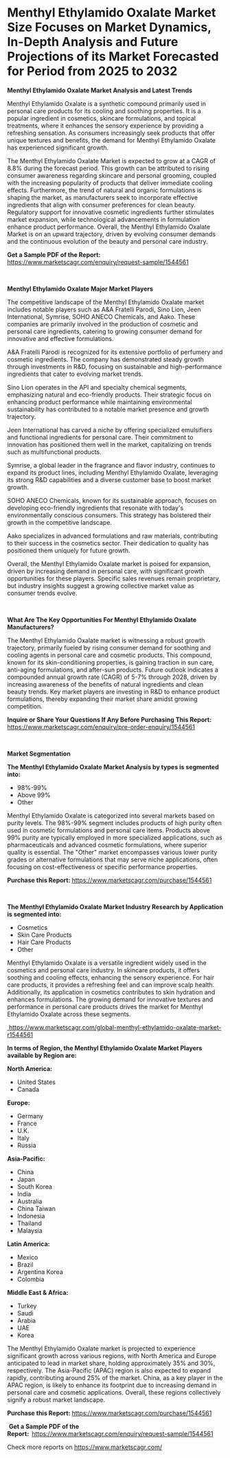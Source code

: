 <p><h1>Menthyl Ethylamido Oxalate Market Size Focuses on Market Dynamics, In-Depth Analysis and Future Projections of its Market Forecasted for Period from 2025 to 2032</h1></p><p><strong>Menthyl Ethylamido Oxalate Market Analysis and Latest Trends</strong></p>
<p><p>Menthyl Ethylamido Oxalate is a synthetic compound primarily used in personal care products for its cooling and soothing properties. It is a popular ingredient in cosmetics, skincare formulations, and topical treatments, where it enhances the sensory experience by providing a refreshing sensation. As consumers increasingly seek products that offer unique textures and benefits, the demand for Menthyl Ethylamido Oxalate has experienced significant growth.</p><p>The Menthyl Ethylamido Oxalate Market is expected to grow at a CAGR of 8.8% during the forecast period. This growth can be attributed to rising consumer awareness regarding skincare and personal grooming, coupled with the increasing popularity of products that deliver immediate cooling effects. Furthermore, the trend of natural and organic formulations is shaping the market, as manufacturers seek to incorporate effective ingredients that align with consumer preferences for clean beauty. Regulatory support for innovative cosmetic ingredients further stimulates market expansion, while technological advancements in formulation enhance product performance. Overall, the Menthyl Ethylamido Oxalate Market is on an upward trajectory, driven by evolving consumer demands and the continuous evolution of the beauty and personal care industry.</p></p>
<p><strong>Get a Sample PDF of the Report:&nbsp;</strong> <a href="https://www.marketscagr.com/enquiry/request-sample/1544561?utm_campaign=2110&utm_medium=2&utm_source=Github&utm_content=ia&utm_term=31032025&utm_id=menthyl-ethylamido-oxalate">https://www.marketscagr.com/enquiry/request-sample/1544561</a></p>
<p>&nbsp;</p>
<p><strong>Menthyl Ethylamido Oxalate Major Market Players</strong></p>
<p><p>The competitive landscape of the Menthyl Ethylamido Oxalate market includes notable players such as A&A Fratelli Parodi, Sino Lion, Jeen International, Symrise, SOHO ANECO Chemicals, and Aako. These companies are primarily involved in the production of cosmetic and personal care ingredients, catering to growing consumer demand for innovative and effective formulations.</p><p>A&A Fratelli Parodi is recognized for its extensive portfolio of perfumery and cosmetic ingredients. The company has demonstrated steady growth through investments in R&D, focusing on sustainable and high-performance ingredients that cater to evolving market trends.</p><p>Sino Lion operates in the API and specialty chemical segments, emphasizing natural and eco-friendly products. Their strategic focus on enhancing product performance while maintaining environmental sustainability has contributed to a notable market presence and growth trajectory.</p><p>Jeen International has carved a niche by offering specialized emulsifiers and functional ingredients for personal care. Their commitment to innovation has positioned them well in the market, capitalizing on trends such as multifunctional products.</p><p>Symrise, a global leader in the fragrance and flavor industry, continues to expand its product lines, including Menthyl Ethylamido Oxalate, leveraging its strong R&D capabilities and a diverse customer base to boost market growth.</p><p>SOHO ANECO Chemicals, known for its sustainable approach, focuses on developing eco-friendly ingredients that resonate with today's environmentally conscious consumers. This strategy has bolstered their growth in the competitive landscape.</p><p>Aako specializes in advanced formulations and raw materials, contributing to their success in the cosmetics sector. Their dedication to quality has positioned them uniquely for future growth.</p><p>Overall, the Menthyl Ethylamido Oxalate market is poised for expansion, driven by increasing demand in personal care, with significant growth opportunities for these players. Specific sales revenues remain proprietary, but industry insights suggest a growing collective market value as consumer trends evolve.</p></p>
<p>&nbsp;</p>
<p><strong>What Are The Key Opportunities For Menthyl Ethylamido Oxalate Manufacturers?</strong></p>
<p><p>The Menthyl Ethylamido Oxalate market is witnessing a robust growth trajectory, primarily fueled by rising consumer demand for soothing and cooling agents in personal care and cosmetic products. This compound, known for its skin-conditioning properties, is gaining traction in sun care, anti-aging formulations, and after-sun products. Future outlook indicates a compounded annual growth rate (CAGR) of 5-7% through 2028, driven by increasing awareness of the benefits of natural ingredients and clean beauty trends. Key market players are investing in R&D to enhance product formulations, thereby expanding their market share amidst growing competition.</p></p>
<p><strong>Inquire or Share Your Questions If Any Before Purchasing This Report:</strong> <a href="https://www.marketscagr.com/enquiry/pre-order-enquiry/1544561?utm_campaign=2110&utm_medium=2&utm_source=Github&utm_content=ia&utm_term=31032025&utm_id=menthyl-ethylamido-oxalate">https://www.marketscagr.com/enquiry/pre-order-enquiry/1544561</a></p>
<p>&nbsp;</p>
<p><strong>Market Segmentation</strong></p>
<p><strong>The Menthyl Ethylamido Oxalate Market Analysis by types is segmented into:</strong></p>
<p><ul><li>98%-99%</li><li>Above 99%</li><li>Other</li></ul></p>
<p><p>Menthyl Ethylamido Oxalate is categorized into several markets based on purity levels. The 98%-99% segment includes products of high purity often used in cosmetic formulations and personal care items. Products above 99% purity are typically employed in more specialized applications, such as pharmaceuticals and advanced cosmetic formulations, where superior quality is essential. The "Other" market encompasses various lower purity grades or alternative formulations that may serve niche applications, often focusing on cost-effectiveness or specific performance properties.</p></p>
<p><strong>Purchase this Report:&nbsp;</strong><a href="https://www.marketscagr.com/purchase/1544561?utm_campaign=2110&utm_medium=2&utm_source=Github&utm_content=ia&utm_term=31032025&utm_id=menthyl-ethylamido-oxalate">https://www.marketscagr.com/purchase/1544561</a></p>
<p>&nbsp;</p>
<p><strong>The Menthyl Ethylamido Oxalate Market Industry Research by Application is segmented into:</strong></p>
<p><ul><li>Cosmetics</li><li>Skin Care Products</li><li>Hair Care Products</li><li>Other</li></ul></p>
<p><p>Menthyl Ethylamido Oxalate is a versatile ingredient widely used in the cosmetics and personal care industry. In skincare products, it offers soothing and cooling effects, enhancing the sensory experience. For hair care products, it provides a refreshing feel and can improve scalp health. Additionally, its application in cosmetics contributes to skin hydration and enhances formulations. The growing demand for innovative textures and performance in personal care products drives the market for Menthyl Ethylamido Oxalate across these segments.</p></p>
<p><a href="https://www.marketscagr.com/global-menthyl-ethylamido-oxalate-market-r1544561?utm_campaign=2110&utm_medium=2&utm_source=Github&utm_content=ia&utm_term=31032025&utm_id=menthyl-ethylamido-oxalate">&nbsp;https://www.marketscagr.com/global-menthyl-ethylamido-oxalate-market-r1544561</a></p>
<p><strong>In terms of Region, the Menthyl Ethylamido Oxalate Market Players available by Region are:</strong></p>
<p>
    <p> <strong> North America: </strong>
        <ul>
            <li>United States</li>
            <li>Canada</li>
        </ul>
        </p> 
    <p> <strong> Europe: </strong>
        <ul>
            <li>Germany</li>
            <li>France</li>
            <li>U.K.</li>
            <li>Italy</li>
            <li>Russia</li>
        </ul>
        </p> 
    <p> <strong> Asia-Pacific: </strong>
        <ul>
            <li>China</li>
            <li>Japan</li>
            <li>South Korea</li>
            <li>India</li>
            <li>Australia</li>
            <li>China Taiwan</li>
            <li>Indonesia</li>
            <li>Thailand</li>
            <li>Malaysia</li>
        </ul>
        </p> 
    <p> <strong> Latin America: </strong>
        <ul>
            <li>Mexico</li>
            <li>Brazil</li>
            <li>Argentina Korea</li>
            <li>Colombia</li>
        </ul>
        </p> 
    <p> <strong> Middle East & Africa: </strong>
        <ul>
            <li>Turkey</li>
            <li>Saudi</li>
            <li>Arabia</li>
            <li>UAE</li>
            <li>Korea</li>
        </ul>
    </p>
    </p>
<p><p>The Menthyl Ethylamido Oxalate market is projected to experience significant growth across various regions, with North America and Europe anticipated to lead in market share, holding approximately 35% and 30%, respectively. The Asia-Pacific (APAC) region is also expected to expand rapidly, contributing around 25% of the market. China, as a key player in the APAC region, is likely to enhance its footprint due to increasing demand in personal care and cosmetic applications. Overall, these regions collectively signify a robust market landscape.</p></p>
<p><strong>Purchase this Report: </strong><a href="https://www.marketscagr.com/purchase/1544561?utm_campaign=2110&utm_medium=2&utm_source=Github&utm_content=ia&utm_term=31032025&utm_id=menthyl-ethylamido-oxalate">https://www.marketscagr.com/purchase/1544561</a></p>
<p>&nbsp;<strong>Get a Sample PDF of the Report:&nbsp;&nbsp;</strong><a href="https://www.marketscagr.com/enquiry/request-sample/1544561?utm_campaign=2110&utm_medium=2&utm_source=Github&utm_content=ia&utm_term=31032025&utm_id=menthyl-ethylamido-oxalate">https://www.marketscagr.com/enquiry/request-sample/1544561</a></p>
<p><strong></strong></p>
<p>Check more reports on <a href="https://www.marketscagr.com/?utm_campaign=2110&utm_medium=2&utm_source=Github&utm_content=ia&utm_term=31032025&utm_id=menthyl-ethylamido-oxalate">https://www.marketscagr.com/</a></p>
